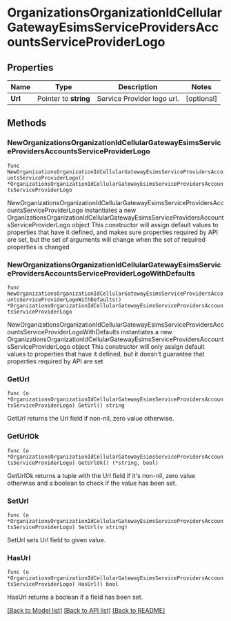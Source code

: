 # OrganizationsOrganizationIdCellularGatewayEsimsServiceProvidersAccountsServiceProviderLogo

## Properties

Name | Type | Description | Notes
------------ | ------------- | ------------- | -------------
**Url** | Pointer to **string** | Service Provider logo url. | [optional] 

## Methods

### NewOrganizationsOrganizationIdCellularGatewayEsimsServiceProvidersAccountsServiceProviderLogo

`func NewOrganizationsOrganizationIdCellularGatewayEsimsServiceProvidersAccountsServiceProviderLogo() *OrganizationsOrganizationIdCellularGatewayEsimsServiceProvidersAccountsServiceProviderLogo`

NewOrganizationsOrganizationIdCellularGatewayEsimsServiceProvidersAccountsServiceProviderLogo instantiates a new OrganizationsOrganizationIdCellularGatewayEsimsServiceProvidersAccountsServiceProviderLogo object
This constructor will assign default values to properties that have it defined,
and makes sure properties required by API are set, but the set of arguments
will change when the set of required properties is changed

### NewOrganizationsOrganizationIdCellularGatewayEsimsServiceProvidersAccountsServiceProviderLogoWithDefaults

`func NewOrganizationsOrganizationIdCellularGatewayEsimsServiceProvidersAccountsServiceProviderLogoWithDefaults() *OrganizationsOrganizationIdCellularGatewayEsimsServiceProvidersAccountsServiceProviderLogo`

NewOrganizationsOrganizationIdCellularGatewayEsimsServiceProvidersAccountsServiceProviderLogoWithDefaults instantiates a new OrganizationsOrganizationIdCellularGatewayEsimsServiceProvidersAccountsServiceProviderLogo object
This constructor will only assign default values to properties that have it defined,
but it doesn't guarantee that properties required by API are set

### GetUrl

`func (o *OrganizationsOrganizationIdCellularGatewayEsimsServiceProvidersAccountsServiceProviderLogo) GetUrl() string`

GetUrl returns the Url field if non-nil, zero value otherwise.

### GetUrlOk

`func (o *OrganizationsOrganizationIdCellularGatewayEsimsServiceProvidersAccountsServiceProviderLogo) GetUrlOk() (*string, bool)`

GetUrlOk returns a tuple with the Url field if it's non-nil, zero value otherwise
and a boolean to check if the value has been set.

### SetUrl

`func (o *OrganizationsOrganizationIdCellularGatewayEsimsServiceProvidersAccountsServiceProviderLogo) SetUrl(v string)`

SetUrl sets Url field to given value.

### HasUrl

`func (o *OrganizationsOrganizationIdCellularGatewayEsimsServiceProvidersAccountsServiceProviderLogo) HasUrl() bool`

HasUrl returns a boolean if a field has been set.


[[Back to Model list]](../README.md#documentation-for-models) [[Back to API list]](../README.md#documentation-for-api-endpoints) [[Back to README]](../README.md)


